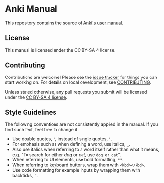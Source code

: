 # Anki Manual

This repository contains the source of [Anki's user manual](https://docs.ankiweb.net).

## License 

This manual is licensed under the [CC BY-SA 4 license](https://creativecommons.org/licenses/by-sa/4.0/).

## Contributing

Contributions are welcome! Please see the [issue tracker](https://github.com/ankitects/anki-manual/issues) for things you can start working on. For details on local development, see [CONTRIBUTING](CONTRIBUTING.md).

Unless stated otherwise, any pull requests you
submit will be licensed under the [CC BY-SA 4 license](https://creativecommons.org/licenses/by-sa/).

## Style Guidelines

The following conventions are not consistently applied in the manual. If you find such text, feel free to change it.

- Use double quotes, `"`, instead of single quotes, `'`.
- For emphasis such as when defining a word, use italics, `_`.
- Also use italics when referring to a word itself rather than what it means, e.g. "To search for either _dog_ or _cat_, use `dog or cat`".
- When referring to UI elements, use bold formatting, `**`.
- When referring to keyboard buttons, wrap them with `<kbd></kbd>`.
- Use code formatting for example inputs by wrapping them with backticks, `` ` ``.
